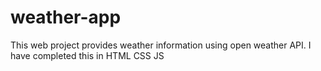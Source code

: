 # weather-app
This web project provides weather information using open weather API. I have completed this in HTML CSS JS
